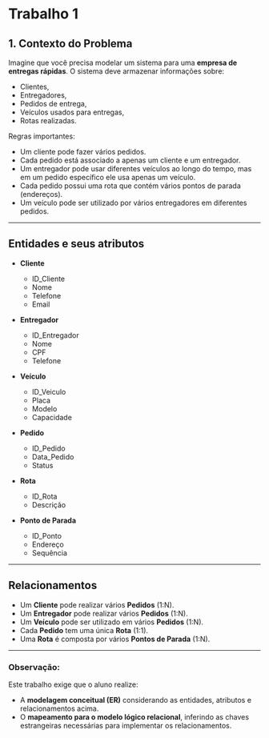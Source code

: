 # Trabalho 1 

## 1. Contexto do Problema

Imagine que você precisa modelar um sistema para uma **empresa de entregas rápidas**. O sistema deve armazenar informações sobre:

* Clientes,
* Entregadores,
* Pedidos de entrega,
* Veículos usados para entregas,
* Rotas realizadas.

Regras importantes:

* Um cliente pode fazer vários pedidos.
* Cada pedido está associado a apenas um cliente e um entregador.
* Um entregador pode usar diferentes veículos ao longo do tempo, mas em um pedido específico ele usa apenas um veículo.
* Cada pedido possui uma rota que contém vários pontos de parada (endereços).
* Um veículo pode ser utilizado por vários entregadores em diferentes pedidos.

---

## Entidades e seus atributos

* **Cliente**

  * ID\_Cliente
  * Nome
  * Telefone
  * Email

* **Entregador**

  * ID\_Entregador
  * Nome
  * CPF
  * Telefone

* **Veículo**

  * ID\_Veiculo
  * Placa
  * Modelo
  * Capacidade

* **Pedido**

  * ID\_Pedido
  * Data\_Pedido
  * Status

* **Rota**

  * ID\_Rota
  * Descrição

* **Ponto de Parada**

  * ID\_Ponto
  * Endereço
  * Sequência

---

## Relacionamentos

* Um **Cliente** pode realizar vários **Pedidos** (1\:N).
* Um **Entregador** pode realizar vários **Pedidos** (1\:N).
* Um **Veículo** pode ser utilizado em vários **Pedidos** (1\:N).
* Cada **Pedido** tem uma única **Rota** (1:1).
* Uma **Rota** é composta por vários **Pontos de Parada** (1\:N).

---

### Observação:

Este trabalho exige que o aluno realize:

* A **modelagem conceitual (ER)** considerando as entidades, atributos e relacionamentos acima.
* O **mapeamento para o modelo lógico relacional**, inferindo as chaves estrangeiras necessárias para implementar os relacionamentos.


